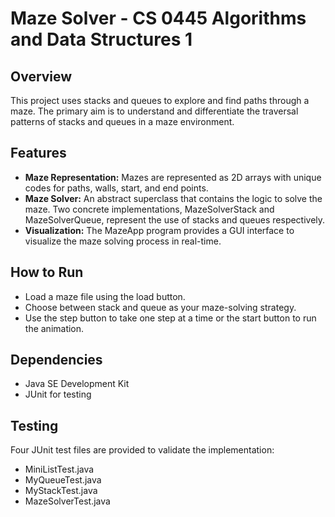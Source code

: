 # Maze Solver - CS 0445 Algorithms and Data Structures 1
## Overview
This project uses stacks and queues to explore and find paths through a maze. The primary aim is to understand and differentiate the traversal patterns of stacks and queues in a maze environment.

## Features
- **Maze Representation:** Mazes are represented as 2D arrays with unique codes for paths, walls, start, and end points.
- **Maze Solver:** An abstract superclass that contains the logic to solve the maze. Two concrete implementations, MazeSolverStack and MazeSolverQueue, represent the use of stacks and queues respectively.
- **Visualization:** The MazeApp program provides a GUI interface to visualize the maze solving process in real-time.

## How to Run

- Load a maze file using the load button.
- Choose between stack and queue as your maze-solving strategy.
- Use the step button to take one step at a time or the start button to run the animation.

## Dependencies

- Java SE Development Kit
- JUnit for testing

## Testing
Four JUnit test files are provided to validate the implementation:
- MiniListTest.java
- MyQueueTest.java
- MyStackTest.java
- MazeSolverTest.java